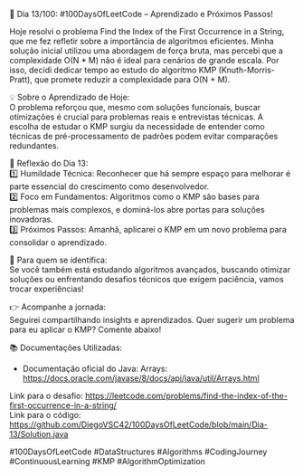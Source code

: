 🚀 Dia 13/100: #100DaysOfLeetCode – Aprendizado e Próximos Passos!

Hoje resolvi o problema Find the Index of the First Occurrence in a String, que me fez refletir sobre a importância de algoritmos eficientes. Minha solução inicial utilizou uma abordagem de força bruta, mas percebi que a complexidade O(N \* M) não é ideal para cenários de grande escala. Por isso, decidi dedicar tempo ao estudo do algoritmo KMP (Knuth-Morris-Pratt), que promete reduzir a complexidade para O(N + M).

💡 Sobre o Aprendizado de Hoje:  
O problema reforçou que, mesmo com soluções funcionais, buscar otimizações é crucial para problemas reais e entrevistas técnicas. A escolha de estudar o KMP surgiu da necessidade de entender como técnicas de pré-processamento de padrões podem evitar comparações redundantes.

🌟 Reflexão do Dia 13:  
1️⃣ Humildade Técnica: Reconhecer que há sempre espaço para melhorar é parte essencial do crescimento como desenvolvedor.  
2️⃣ Foco em Fundamentos: Algoritmos como o KMP são bases para problemas mais complexos, e dominá-los abre portas para soluções inovadoras.  
3️⃣ Próximos Passos: Amanhã, aplicarei o KMP em um novo problema para consolidar o aprendizado.

📌 Para quem se identifica:  
Se você também está estudando algoritmos avançados, buscando otimizar soluções ou enfrentando desafios técnicos que exigem paciência, vamos trocar experiências!

👉 Acompanhe a jornada:  
Seguirei compartilhando insights e aprendizados. Quer sugerir um problema para eu aplicar o KMP? Comente abaixo!

📚 Documentações Utilizadas:

- Documentação oficial do Java: Arrays: https://docs.oracle.com/javase/8/docs/api/java/util/Arrays.html

Link para o desafio: https://leetcode.com/problems/find-the-index-of-the-first-occurrence-in-a-string/  
Link para o código: https://github.com/DiegoVSC42/100DaysOfLeetCode/blob/main/Dia-13/Solution.java

#100DaysOfLeetCode #DataStructures #Algorithms #CodingJourney #ContinuousLearning #KMP #AlgorithmOptimization
